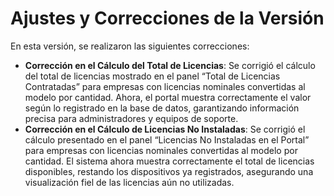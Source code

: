 # Ajustes y Correcciones de la Versión

En esta versión, se realizaron las siguientes correcciones:

* **Corrección en el Cálculo del Total de Licencias**: Se corrigió el cálculo del total de licencias mostrado en el panel “Total de Licencias Contratadas” para empresas con licencias nominales convertidas al modelo por cantidad. Ahora, el portal muestra correctamente el valor según lo registrado en la base de datos, garantizando información precisa para administradores y equipos de soporte.
* **Corrección en el Cálculo de Licencias No Instaladas**: Se corrigió el cálculo presentado en el panel “Licencias No Instaladas en el Portal” para empresas con licencias nominales convertidas al modelo por cantidad. El sistema ahora muestra correctamente el total de licencias disponibles, restando los dispositivos ya registrados, asegurando una visualización fiel de las licencias aún no utilizadas.

[\
](https://app.gitbook.com/o/weoVdjZtuZqVcPSU2RbU/s/VSJhwa0Nas1KJZ4V54Xn/manual-del-administrador/release-notes/release-notes-less-than-nomeproduto-greater-than-v-20.0.0/creacion-de-multiples-empresas-con-el-mismo-administrador-integracion-automatica)
